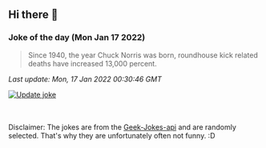 ## Hi there 👋

### Joke of the day (Mon Jan 17 2022)
<!-- joke -->
>Since 1940, the year Chuck Norris was born, roundhouse kick related deaths have increased 13,000 percent.
<!-- /joke -->

*Last update: Mon, 17 Jan 2022 00:30:46 GMT*

[![Update joke](https://github.com/nclskfm/nclskfm/actions/workflows/joke.yml/badge.svg)](https://github.com/nclskfm/nclskfm/actions/workflows/joke.yml)

<br><br>
Disclaimer: The jokes are from the [Geek-Jokes-api](https://github.com/sameerkumar18/geek-joke-api) and are randomly selected. That's why they are unfortunately often not funny. :D
